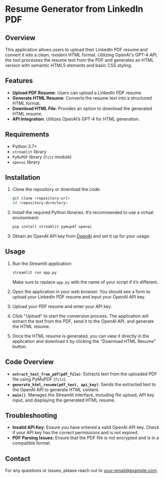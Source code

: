 # Resume Generator from LinkedIn PDF

## Overview

This application allows users to upload their LinkedIn PDF resume and convert it into a clean, modern HTML format. Utilizing OpenAI's GPT-4 API, the tool processes the resume text from the PDF and generates an HTML version with semantic HTML5 elements and basic CSS styling.

## Features

- **Upload PDF Resume**: Users can upload a LinkedIn PDF resume.
- **Generate HTML Resume**: Converts the resume text into a structured HTML format.
- **Download HTML File**: Provides an option to download the generated HTML resume.
- **API Integration**: Utilizes OpenAI’s GPT-4 for HTML generation.

## Requirements

- Python 3.7+
- `streamlit` library
- `PyMuPDF` library (`fitz` module)
- `openai` library

## Installation

1. Clone the repository or download the code.

   ```bash
   git clone <repository-url>
   cd <repository-directory>
   ```

2. Install the required Python libraries. It’s recommended to use a virtual environment:

   ```bash
   pip install streamlit pymupdf openai
   ```

3. Obtain an OpenAI API key from [OpenAI](https://beta.openai.com/signup/) and set it up for your usage.

## Usage

1. Run the Streamlit application:

   ```bash
   streamlit run app.py
   ```

   Make sure to replace `app.py` with the name of your script if it’s different.

2. Open the application in your web browser. You should see a form to upload your LinkedIn PDF resume and input your OpenAI API key.

3. Upload your PDF resume and enter your API key.

4. Click "Upload" to start the conversion process. The application will extract the text from the PDF, send it to the OpenAI API, and generate the HTML resume.

5. Once the HTML resume is generated, you can view it directly in the application and download it by clicking the "Download HTML Resume" button.

## Code Overview

- **`extract_text_from_pdf(pdf_file)`**: Extracts text from the uploaded PDF file using PyMuPDF (`fitz`).
- **`generate_html_resume(pdf_text, api_key)`**: Sends the extracted text to the OpenAI API to generate HTML content.
- **`main()`**: Manages the Streamlit interface, including file upload, API key input, and displaying the generated HTML resume.

## Troubleshooting

- **Invalid API Key**: Ensure you have entered a valid OpenAI API key. Check if your API key has the correct permissions and is not expired.
- **PDF Parsing Issues**: Ensure that the PDF file is not encrypted and is in a compatible format.

## Contact

For any questions or issues, please reach out to [your-email@example.com](mailto:your-ghosalushnish@gmail.com).